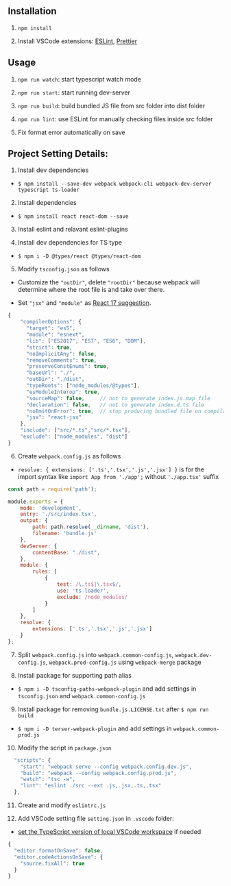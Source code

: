 ## Installation

1. `npm install`

2. Install VSCode extensions: [ESLint](https://marketplace.visualstudio.com/items?itemName=dbaeumer.vscode-eslint), [Prettier](https://marketplace.visualstudio.com/items?itemName=esbenp.prettier-vscode)

## Usage

1. `npm run watch`: start typescript watch mode

2. `npm run start`: start running dev-server

3. `npm run build`: build bundled JS file from src folder into dist folder

4. `npm run lint`: use ESLint for manually checking files inside src folder

5. Fix format error automatically on save

## Project Setting Details:

1. Install dev dependencies

- `$ npm install --save-dev webpack webpack-cli webpack-dev-server typescript ts-loader`

2. Install dependencies

- `$ npm install react react-dom --save` 

3. Install eslint and relavant eslint-plugins

4. Install dev dependencies for TS type

- `$ npm i -D @types/react @types/react-dom`

5. Modify `tsconfig.json` as follows

- Customize the `"outDir"`, delete `"rootDir"` because webpack will determine where the root file is and take over there.

- Set `"jsx"` and `"module"` as [React 17 suggestion](https://zh-hant.reactjs.org/blog/2020/09/22/introducing-the-new-jsx-transform.html).

```js
{
    "compilerOptions": {
      "target": "es5",
      "module": "esnext",
      "lib": ["ES2017", "ES7", "ES6", "DOM"],
      "strict": true,
      "noImplicitAny": false,
      "removeComments": true,
      "preserveConstEnums": true,
      "baseUrl": "./",
      "outDir": "./dist",
      "typeRoots": ["node_modules/@types"],
      "esModuleInterop": true,
      "sourceMap": false,     // not to generate index.js.map file
      "declaration": false,   // not to generate index.d.ts file
      "noEmitOnError": true,  // stop producing bundled file on compilation error
      "jsx": "react-jsx"
    },
    "include": ["src/*.ts","src/*.tsx"],
    "exclude": ["node_modules", "dist"]
}
```

6. Create `webpack.config.js` as follows

- `resolve: { extensions: ['.ts','.tsx','.js','.jsx'] }` is for the import syntax like `import App from './app';` without `'./app.tsx'` suffix

```js
const path = require('path'); 

module.exports = {
    mode: 'development',
    entry: './src/index.tsx',
    output: {
        path: path.resolve(__dirname, 'dist'),
        filename: 'bundle.js'
    },
    devServer: {
        contentBase: "./dist",
    },
    module: {
        rules: [
            {
                test: /\.ts$|\.tsx$/,
                use: 'ts-loader',
                exclude: /node_modules/
            }
        ]
    },
    resolve: {
        extensions: ['.ts','.tsx','.js','.jsx']
    }
};
```

7. Split `webpack.config.js` into `webpack.common-config.js`, `webpack.dev-config.js`, `webpack.prod-config.js` using `webpack-merge` package

8. Install package for supporting path alias

- `$ npm i -D tsconfig-paths-webpack-plugin` and add settings in `tsconfig.json` and `webpack.common-config.js`

9. Install package for removing `bundle.js.LICENSE.txt` after `$ npm run build`

- `$ npm i -D terser-webpack-plugin` and add settings in `webpack.common-prod.js`

10. Modify the script in `package.json`

```js
  "scripts": {
    "start": "webpack serve --config webpack.config.dev.js",
    "build": "webpack --config webpack.config.prod.js",
    "watch": "tsc -w",
    "lint": "eslint ./src --ext .js,.jsx,.ts,.tsx"
  },
```

11. Create and modify `eslintrc.js`
 
12. Add VSCode setting file `setting.json` in `.vscode` folder:
- [set the TypeScript version of local VSCode workspace](https://stackoverflow.com/questions/39668731/what-typescript-version-is-visual-studio-code-using-how-to-update-it) if needed 
```js
{
  "editor.formatOnSave": false,
  "editor.codeActionsOnSave": {
    "source.fixAll": true
  }
}
```
